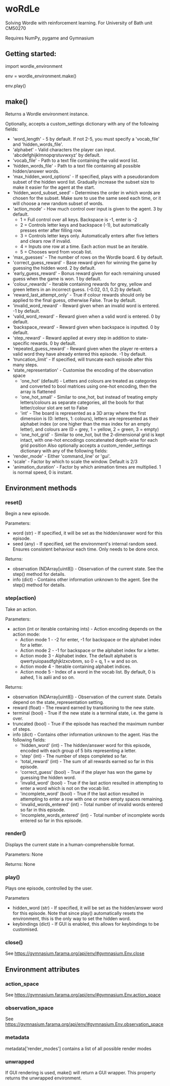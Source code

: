 # woRdLe
Solving Wordle with reinforcement learning. For University of Bath unit CM50270

Requires NumPy, pygame and Gymnasium

## Getting started:

import wordle_environment

env = wordle_environment.make()

env.play()

## make()

Returns a Wordle environment instance.

Optionally, accepts a custom_settings dictionary with any of the following fields:
- 'word_length' - 5 by default. If not 2-5, you must specify a 'vocab_file' and 'hidden_words_file'.
- 'alphabet' - Valid characters the player can input. 'abcdefghijklmnopqrstuvwxyz' by default.
- 'vocab_file' - Path to a text file containing the valid word list.
- 'hidden_words_file' - Path to a text file containing all possible hidden/answer words.
- 'max_hidden_word_options' - If specified, plays with a pseudorandom subset of the hidden word list.
Gradually increase the subset size to make it easier for the agent at the start.
- 'hidden_word_subset_seed' - Determines the order in which words are chosen for the subset.
Make sure to use the same seed each time, or it will choose a new random subset of words.
- 'action_mode' - How much control over input is given to the agent. 3 by default.
    - 1 = Full control over all keys. Backspace is -1, enter is -2
    - 2 = Controls letter keys and backspace (-1), but automatically presses enter after filling row.
    - 3 = Controls letter keys only. Automatically enters after five letters and clears row if invalid.
    - 4 = Inputs one row at a time. Each action must be an iterable.
    - 5 = Chooses word from vocab list.
- 'max_guesses' - The number of rows on the Wordle board. 6 by default.
- 'correct_guess_reward' - Base reward given for winning the game by guessing the hidden word. 2 by default.
- 'early_guess_reward' - Bonus reward given for each remaining unused guess when the game is won. 1 by default.
- 'colour_rewards' - Iterable containing rewards for grey, yellow and green letters in an incorrect guess.
(-0.02, 0.1, 0.2) by default.
- 'reward_last_attempt_only' - True if colour rewards should only be applied to the final guess, otherwise False. True by default.
- 'invalid_word_reward' - Reward given when an invalid word is entered. -1 by default.
- 'valid_word_reward' - Reward given when a valid word is entered. 0 by default.
- 'backspace_reward' - Reward given when backspace is inputted. 0 by default.
- 'step_reward' - Reward applied at every step in addition to state-specific rewards. 0 by default.
- 'repeated_guess_reward' - Reward given when the player re-enters a valid word they have already entered this episode. -1 by default.
- 'truncation_limit' - If specified, will truncate each episode after this many steps.
- 'state_representation' - Customise the encoding of the observation space
    - 'one_hot' (default) - Letters and colours are treated as categories and converted to bool matrices
    using one-hot encoding, then the array is flattened
    - 'one_hot_small' - Similar to one_hot, but instead of treating empty letters/colours as separate
    categories, all the bools for that letter/colour slot are set to False
    - 'int' - The board is represented as a 3D array where the first dimension is (0: letters, 1: colours),
    letters are represented as their alphabet index (or one higher than the max index for an empty letter), and
    colours are (0 = grey, 1 = yellow, 2 = green, 3 = empty)
    - 'one_hot_grid' - Similar to one_hot, but the 2-dimensional grid is kept intact, with one-hot encodings concatenated depth-wise for each grid position
Also optionally accepts a custom_render_settings dictionary with any of the following fields:
- 'render_mode' - Either 'command_line' or 'gui'.
- 'scale' - Factor by which to scale the window. Default is 2/3
- 'animation_duration' - Factor by which animation times are multiplied. 1 is normal speed, 0 is instant.

## Environment methods

### reset()

Begin a new episode.

Parameters:
- word (str) - If specified, it will be set as the hidden/answer word for this episode.
- seed (any) - If specified, set the environment's internal random seed. Ensures consistent behaviour each time. Only needs to be done once.

Returns:
- observation (NDArray[uint8]) - Observation of the current state. See the step() method for details.
- info (dict) - Contains other information unknown to the agent. See the step() method for details.

### step(action)

Take an action.

Parameters:
- action (int or iterable containing ints) - Action encoding depends on the action mode:
    - Action mode 1 - -2 for enter, -1 for backspace or the alphabet index for a letter.
    - Action mode 2 - -1 for backspace or the alphabet index for a letter.
    - Action mode 3 - Alphabet index. The default alphabet is qwertyuiopasdfghjklzxcvbnm, so 0 = q, 1 = w and so on.
    - Action mode 4 - Iterable containing alphabet indices.
    - Action mode 5 - Index of a word in the vocab list. By default, 0 is aahed, 1 is aalii and so on.

Returns:
- observation (NDArray[uint8]) - Observation of the current state. Details depend on the state_representation setting.
- reward (float) - The reward earned by transitioning to the new state.
- terminal (bool) - True if the new state is a terminal state, i.e. the game is over.
- truncated (bool) - True if the episode has reached the maximum number of steps.
- info (dict) - Contains other information unknown to the agent. Has the following fields:
    - 'hidden_word' (int) - The hidden/answer word for this episode, encoded with each group of 5 bits
    representing a letter.
    - 'step' (int) - The number of steps completed so far.
    - 'total_reward' (int) - The sum of all rewards earned so far in this episode.
    - 'correct_guess' (bool) - True if the player has won the game by guessing the hidden word.
    - 'invalid_word' (bool) - True if the last action resulted in attempting to enter a word which is not on the vocab list.
    - 'incomplete_word' (bool) - True if the last action resulted in attempting to enter a row with one or more empty spaces remaining.
    - 'invalid_words_entered' (int) - Total number of invalid words entered so far in this episode.
    - 'incomplete_words_entered' (int) - Total number of incomplete words entered so far in this episode.

### render()

Displays the current state in a human-comprehensible format.

Parameters: None

Returns: None

### play()

Plays one episode, controlled by the user.

Parameters
- hidden_word (str) - If specified, it will be set as the hidden/answer word for this episode. Note that since play() automatically resets the environment, this is the only way to set the hidden word.
- keybindings (dict) - If GUI is enabled, this allows for keybindings to be customised.

### close()

See https://gymnasium.farama.org/api/env/#gymnasium.Env.close

## Environment attributes

### action_space

See https://gymnasium.farama.org/api/env/#gymnasium.Env.action_space

### observation_space

See https://gymnasium.farama.org/api/env/#gymnasium.Env.observation_space

### metadata

metadata['render_modes'] contains a list of all possible render modes

### unwrapped

If GUI rendering is used, make() will return a GUI wrapper. This property returns the unwrapped environment.